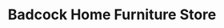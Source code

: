 ---
title: "Badcock Home Furniture Store"
url: /huntsville/badcock-home-furniture-store/
shop: Raumausstattung
---
